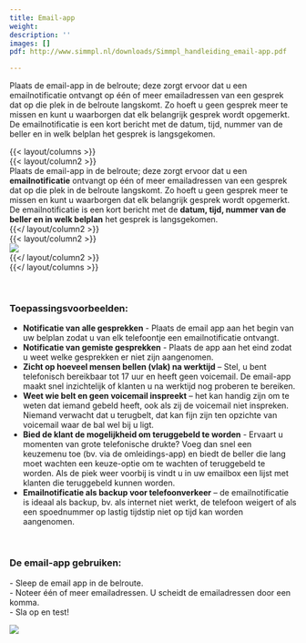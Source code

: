 ```yaml
---
title: Email-app
weight: 
description: ''
images: []
pdf: http://www.simmpl.nl/downloads/Simmpl_handleiding_email-app.pdf

---
```

Plaats de email-app in de belroute; deze zorgt ervoor dat u een emailnotificatie ontvangt op één of meer emailadressen van een gesprek dat op die plek in de belroute langskomt. Zo hoeft u geen gesprek meer te missen en kunt u waarborgen dat elk belangrijk gesprek wordt opgemerkt. De emailnotificatie is een kort bericht met de datum, tijd, nummer van de beller en in welk belplan het gesprek is langsgekomen.

{{< layout/columns >}}  
 {{< layout/column2 >}}  
Plaats de email-app in de belroute; deze zorgt ervoor dat u een **emailnotificatie** ontvangt op één of meer emailadressen van een gesprek dat op die plek in de belroute langskomt. Zo hoeft u geen gesprek meer te missen en kunt u waarborgen dat elk belangrijk gesprek wordt opgemerkt. De emailnotificatie is een kort bericht met de **datum, tijd, nummer van de beller en in welk belplan** het gesprek is langsgekomen.  
 {{</ layout/column2 >}}  
 {{< layout/column2 >}}  
![](https://res.cloudinary.com/callvoip/image/upload/v1565084467/support-email2_xfxcnh.png)  
 {{</ layout/column2 >}}  
{{</ layout/columns >}}

<br>

### Toepassingsvoorbeelden:

* **Notificatie van alle gesprekken** - Plaats de email app aan het begin van uw belplan zodat u van elk telefoontje een emailnotificatie ontvangt. 
* **Notificatie van gemiste gesprekken** - Plaats de app aan het eind zodat u weet welke gesprekken er niet zijn aangenomen. 
* **Zicht op hoeveel mensen bellen (vlak) na werktijd** – Stel, u bent telefonisch bereikbaar tot 17 uur en heeft geen voicemail. De email-app maakt snel inzichtelijk of klanten u na werktijd nog proberen te bereiken. 
* **Weet wie belt en geen voicemail inspreekt** – het kan handig zijn om te weten dat iemand gebeld heeft, ook als zij de voicemail niet inspreken. Niemand verwacht dat u terugbelt, dat kan fijn zijn ten opzichte van voicemail waar de bal wel bij u ligt. 
* **Bied de klant de mogelijkheid om teruggebeld te worden** - Ervaart u momenten van grote telefonische drukte? Voeg dan snel een keuzemenu toe (bv. via de omleidings-app) en biedt de beller die lang moet wachten een keuze-optie om te wachten of teruggebeld te worden. Als de piek weer voorbij is vindt u in uw emailbox een lijst met klanten die teruggebeld kunnen worden. 
* **Emailnotificatie als backup voor telefoonverkeer** – de emailnotificatie is ideaal als backup, bv. als internet niet werkt, de telefoon weigert of als een spoednummer op lastig tijdstip niet op tijd kan worden aangenomen.

<br>

### De email-app gebruiken: 

\- Sleep de email app in de belroute.   
\- Noteer één of meer emailadressen. U scheidt de emailadressen door een komma.   
\- Sla op en test!

![](https://res.cloudinary.com/callvoip/image/upload/v1565084452/support-email1_kbtcza.png)